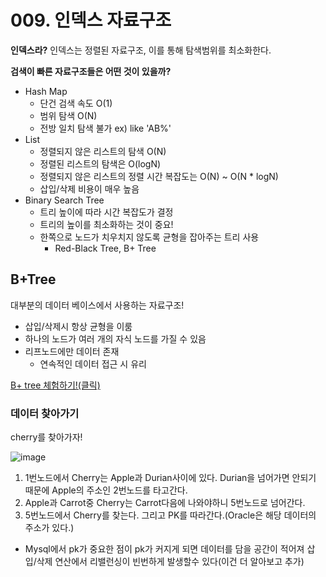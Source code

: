 # 009. 인덱스 자료구조

**인덱스라?**
인덱스는 정렬된 자료구조, 이를 통해 탐색범위를 최소화한다.

**검색이 빠른 자료구조들은 어떤 것이 있을까?**
- Hash Map
  - 단건 검색 속도 O(1)
  - 범위 탐색 O(N)
  - 전방 일치 탐색 불가 ex) like 'AB%'
- List
  - 정렬되지 않은 리스트의 탐색 O(N)
  - 정렬된 리스트의 탐색은 O(logN)
  - 정렬되지 않은 리스트의 정렬 시간 복잡도는 O(N) ~ O(N * logN)
  - 삽입/삭제 비용이 매우 높음
- Binary Search Tree
  - 트리 높이에 따라 시간 복잡도가 결정
  - 트리의 높이를 최소화하는 것이 중요!
  - 한쪽으로 노드가 치우치지 않도록 균형을 잡아주는 트리 사용
    - Red-Black Tree, B+ Tree

## B+Tree
대부분의 데이터 베이스에서 사용하는 자료구조!
- 삽입/삭제시 항상 균형을 이룸
- 하나의 노드가 여러 개의 자식 노드를 가질 수 있음
- 리프노드에만 데이터 존재
  - 연속적인 데이터 접근 시 유리

[B+ tree 체험하기!(클릭)](https://www.cs.usfca.edu/~galles/visualization/BPlusTree.html)

### 데이터 찾아가기

cherry를 찾아가자!

![image](https://user-images.githubusercontent.com/113662725/218296823-c74d9696-3c4c-483c-b8bc-adc2f628dc05.png)

1. 1번노드에서 Cherry는 Apple과 Durian사이에 있다. Durian을 넘어가면 안되기 때문에 Apple의 주소인 2번노드를 타고간다.
2. Apple과 Carrot중 Cherry는 Carrot다음에 나와야하니 5번노드로 넘어간다.
3. 5번노드에서 Cherry를 찾는다. 그리고 PK를 따라간다.(Oracle은 해당 데이터의 주소가 있다.)

- Mysql에서 pk가 중요한 점이 pk가 커지게 되면 데이터를 담을 공간이 적어져 삽입/삭제 연산에서 리밸런싱이 빈번하게 발생할수 있다(이건 더 알아보고 추가)


